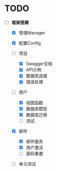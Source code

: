 # TODO
- [ ] **框架搭建**
    - [x] 管理Manager
    - [x] 配置Config
    - [ ] 项目
        - [x] Swagger文档
        - [x] API示例
        - [x] 数据库连接 
        - [x] 错误处理
    - [ ] 用户
        - [x] 视图函数
        - [x] 数据库模型
        - [x] 数据库迁移
        - [ ] 测试
    - [x] 邮件
        - [x] 邮件服务
        - [x] 用户激活
        - [ ] 密码重置
    - [ ] 单元测试
    
